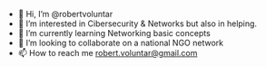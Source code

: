 - 👋 Hi, I’m @robertvoluntar
- 👀 I’m interested in Cibersecurity & Networks but also in helping.
- 🌱 I’m currently learning Networking basic concepts
- 💞️ I’m looking to collaborate on a national NGO network
- 📫 How to reach me robert.voluntar@gmail.com

<!---
robertvoluntar/robertvoluntar is a ✨ special ✨ repository because its `README.md` (this file) appears on your GitHub profile.
You can click the Preview link to take a look at your changes.
--->
